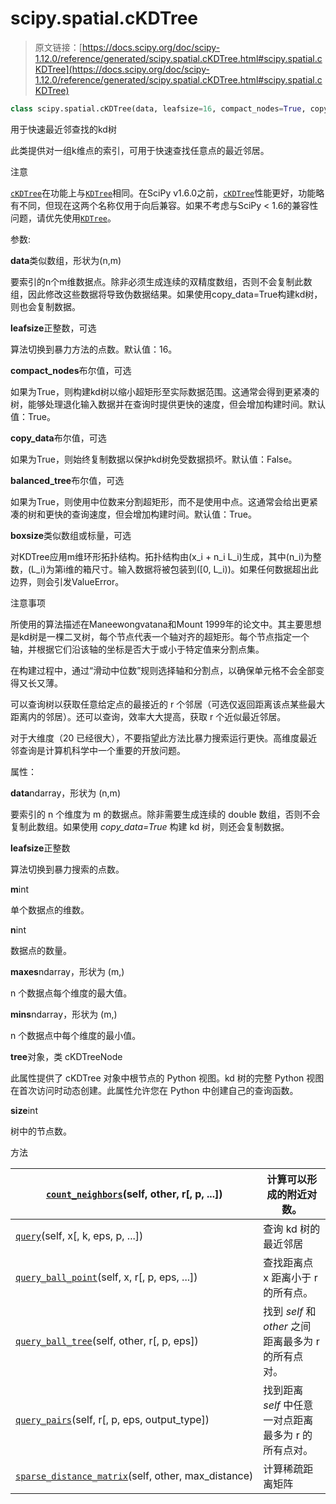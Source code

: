 # scipy.spatial.cKDTree

> 原文链接：[https://docs.scipy.org/doc/scipy-1.12.0/reference/generated/scipy.spatial.cKDTree.html#scipy.spatial.cKDTree](https://docs.scipy.org/doc/scipy-1.12.0/reference/generated/scipy.spatial.cKDTree.html#scipy.spatial.cKDTree)

```py
class scipy.spatial.cKDTree(data, leafsize=16, compact_nodes=True, copy_data=False, balanced_tree=True, boxsize=None)
```

用于快速最近邻查找的kd树

此类提供对一组k维点的索引，可用于快速查找任意点的最近邻居。

注意

[`cKDTree`](#scipy.spatial.cKDTree "scipy.spatial.cKDTree")在功能上与[`KDTree`](scipy.spatial.KDTree.html#scipy.spatial.KDTree "scipy.spatial.KDTree")相同。在SciPy v1.6.0之前，[`cKDTree`](#scipy.spatial.cKDTree "scipy.spatial.cKDTree")性能更好，功能略有不同，但现在这两个名称仅用于向后兼容。如果不考虑与SciPy < 1.6的兼容性问题，请优先使用[`KDTree`](scipy.spatial.KDTree.html#scipy.spatial.KDTree "scipy.spatial.KDTree")。

参数: 

**data**类似数组，形状为(n,m)

要索引的n个m维数据点。除非必须生成连续的双精度数组，否则不会复制此数组，因此修改这些数据将导致伪数据结果。如果使用copy_data=True构建kd树，则也会复制数据。

**leafsize**正整数，可选

算法切换到暴力方法的点数。默认值：16。

**compact_nodes**布尔值，可选

如果为True，则构建kd树以缩小超矩形至实际数据范围。这通常会得到更紧凑的树，能够处理退化输入数据并在查询时提供更快的速度，但会增加构建时间。默认值：True。

**copy_data**布尔值，可选

如果为True，则始终复制数据以保护kd树免受数据损坏。默认值：False。

**balanced_tree**布尔值，可选

如果为True，则使用中位数来分割超矩形，而不是使用中点。这通常会给出更紧凑的树和更快的查询速度，但会增加构建时间。默认值：True。

**boxsize**类似数组或标量，可选

对KDTree应用m维环形拓扑结构。拓扑结构由\(x_i + n_i L_i\)生成，其中\(n_i\)为整数，\(L_i\)为第i维的箱尺寸。输入数据将被包装到\([0, L_i)\)。如果任何数据超出此边界，则会引发ValueError。

注意事项

所使用的算法描述在Maneewongvatana和Mount 1999年的论文中。其主要思想是kd树是一棵二叉树，每个节点代表一个轴对齐的超矩形。每个节点指定一个轴，并根据它们沿该轴的坐标是否大于或小于特定值来分割点集。

在构建过程中，通过“滑动中位数”规则选择轴和分割点，以确保单元格不会全部变得又长又薄。

可以查询树以获取任意给定点的最接近的 r 个邻居（可选仅返回距离该点某些最大距离内的邻居）。还可以查询，效率大大提高，获取 r 个近似最近邻居。

对于大维度（20 已经很大），不要指望此方法比暴力搜索运行更快。高维度最近邻查询是计算机科学中一个重要的开放问题。

属性：

**data**ndarray，形状为 (n,m)

要索引的 n 个维度为 m 的数据点。除非需要生成连续的 double 数组，否则不会复制此数组。如果使用 *copy_data=True* 构建 kd 树，则还会复制数据。

**leafsize**正整数

算法切换到暴力搜索的点数。

**m**int

单个数据点的维数。

**n**int

数据点的数量。

**maxes**ndarray，形状为 (m,)

n 个数据点每个维度的最大值。

**mins**ndarray，形状为 (m,)

n 个数据点中每个维度的最小值。

**tree**对象，类 cKDTreeNode

此属性提供了 cKDTree 对象中根节点的 Python 视图。kd 树的完整 Python 视图在首次访问时动态创建。此属性允许您在 Python 中创建自己的查询函数。

**size**int

树中的节点数。

方法

| [`count_neighbors`](https://docs.scipy.org/doc/scipy/reference/generated/scipy.spatial.cKDTree.count_neighbors.html#scipy.spatial.cKDTree.count_neighbors "scipy.spatial.cKDTree.count_neighbors")(self, other, r[, p, ...]) | 计算可以形成的附近对数。 |
| --- | --- |
| [`query`](https://docs.scipy.org/doc/scipy/reference/generated/scipy.spatial.cKDTree.query.html#scipy.spatial.cKDTree.query "scipy.spatial.cKDTree.query")(self, x[, k, eps, p, ...]) | 查询 kd 树的最近邻居 |
| [`query_ball_point`](https://docs.scipy.org/doc/scipy/reference/generated/scipy.spatial.cKDTree.query_ball_point.html#scipy.spatial.cKDTree.query_ball_point "scipy.spatial.cKDTree.query_ball_point")(self, x, r[, p, eps, ...]) | 查找距离点 x 距离小于 r 的所有点。 |
| [`query_ball_tree`](https://docs.scipy.org/doc/scipy/reference/generated/scipy.spatial.cKDTree.query_ball_tree.html#scipy.spatial.cKDTree.query_ball_tree "scipy.spatial.cKDTree.query_ball_tree")(self, other, r[, p, eps]) | 找到 *self* 和 *other* 之间距离最多为 r 的所有点对。 |
| [`query_pairs`](https://docs.scipy.org/doc/scipy/reference/generated/scipy.spatial.cKDTree.query_pairs.html#scipy.spatial.cKDTree.query_pairs "scipy.spatial.cKDTree.query_pairs")(self, r[, p, eps, output_type]) | 找到距离 *self* 中任意一对点距离最多为 r 的所有点对。 |
| [`sparse_distance_matrix`](https://docs.scipy.org/doc/scipy/reference/generated/scipy.spatial.cKDTree.sparse_distance_matrix.html#scipy.spatial.cKDTree.sparse_distance_matrix "scipy.spatial.cKDTree.sparse_distance_matrix")(self, other, max_distance) | 计算稀疏距离矩阵 |
